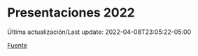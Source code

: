# Presentaciones 2022

Última actualización/Last update: 2022-04-08T23:05:22-05:00

 [Fuente](https://www.gob.mx/salud/documentos/presentaciones-2022)
